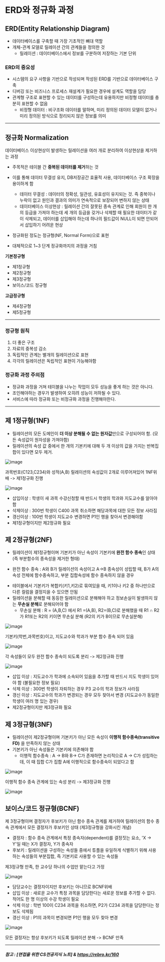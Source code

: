 # ERD와 정규화 과정

## ERD(Entity Relationship Diagram)
- 데이터베이스를 구축할 때 가장 기초적인 뼈대 역할
- 개체-관계 모델로 릴레이션 간의 관계들을 정의한 것
  * 릴레이션 : 데이터베이스에서 정보를 구분하여 저장하는 기본 단위

### ERD의 중요성
- 시스템의 요구 사항을 기반으로 작성되며 작성된 ERD를 기반으로 데이터베이스 구축
- 디버깅 또는 비즈니스 프로세스 재설계가 필요한 경우에 설계도 역할을 담당
- 관계형 구조로 표현할 수 있는 데이터를 구성하는데 유용하지만 비정형 데이터를 충분히 표현할 수 없음
  * 비정형 데이터 : 비구조화 데이터를 말하며, 미리 정의된 데이터 모델이 없거나 미리 정의된 방식으로 정리되지 않은 정보를 의미
-----------------
## 정규화 Normalization
데이터베이스 이상현상이 발생하는 릴레이션을 여러 개로 분리하여 이상현상을 제거하는 과정

- 주목적은 테이블 간 **중복된 데이터를 제거**하는 것
- 이를 통해 데이터 무결성 유지, DB저장공간 효율적 사용, 데이터베이스 구조 확장을 용이하게 함 
  * 데이터 무결성 : 데이터의 정확성, 일관성, 유효성이 유지되는 것. 즉 중복이나 누락이 없고 원인과 결과의 의미가 연속적으로 보장되어 변하지 않는 상태
  * 데이터베이스 이상현상 : 릴레이션 간의 잘못된 종속 관계로 인해 회원이 한 개의 등급을 가져야 하는데 세 개의 등급을 갖거나 삭제할 때 필요한 데이터가 같이 삭제되고, 데이터를 삽입해야 하는데 하나의 필드값이 NULL이 되면 안되어서 삽입하기 어려운 현상


- 정규화된 정도는 정규형(NF, Normal Form)으로 표현
- 대체적으로 1~3 단계 정규화까지의 과정을 거침


**기본정규형**
 - 제1정규형
 - 제2정규형
 - 제3정규형
 - 보이스/코드 정규형

**고급정규형**
 - 제4정규형
 - 제5정규형

-----------------------
### 정규형 원칙
1. 더 좋은 구조
2. 자료의 중복성 감소
3. 독립적인 관계는 별개의 릴레이션으로 표현
4. 각각의 릴레이션은 독립적인 표현이 가능해야함 

### 정규화 과정 주의점
- 정규화 과정을 거쳐 테이블을 나누는 작업이 모두 성능을 좋게 하는 것은 아니다.
- 조인해야하는 경우가 발생하여 오히려 성능이 저하될 수 있다.
- 서비스에 따라 정규화 또는 비정규화 과정을 진행해야한다.
------------
## 제 1정규형(1NF)
- 릴레이션의 모든 도메인이 **더 이상 분해될 수 없는 원자값**만으로 구성되어야 함. (모든 속성값이 원자성을 가져야함)
- 릴레이션의 속성 값 중에서 한 개의 기본키에 대해 두 개 이상의 값을 가지는 반복집합이 있다면 모두 제거.

![image](https://user-images.githubusercontent.com/108858076/208353336-233a272e-dba3-470e-88fb-4b9d54974fb6.png)

과목번호(C123,C234)와 성적(A,B) 릴레이션의 속성값이 2개로 이루어져있어 1NF위배 -> 제1정규화 진행

![image](https://user-images.githubusercontent.com/108858076/208353405-16749d32-a919-41f6-ae71-eb9b93acf8c6.png)

- 삽입이상 : 학생이 새 과목 수강신청할 때 반드시 학생의 학과와 지도교수를 알아야함
- 삭제이상 : 300번 학생이 C400 과목 취소하면 해당과목에 대한 모든 정보 사라짐
- 갱신이상 : 100번 학생이 지도교수 변경하면 P1인 행을 찾아서 변경해야함 
- 제1정규형이지만 제2정규화 필요

## 제 2정규형(2NF)
- 릴레이션이 제1정규형이며 기본키가 아닌 속성이 기본키에 **완전 함수 종속**인 상태 (즉 부분함수의 종속성을 제거한 형태)
 * 완전 함수 종속 : A와 B가 릴레이션의 속성이고 A->B 종속성이 성립할 때, B가 A의 속성 전체에 함수종속하고, 부분 집합속성에 함수 종속하지 않을 경우
- 테이블에서 기본키가 복합키(키1,키2)로 묶여있을 때, 키1이나 키2 중 하나만으로 다른 컬럼을 결정지을 수 있으면 안됨
- 릴레이션을 분해할 때 동등한 릴레이션으로 분해해야 하고 정보손실이 발생하지 않는 **무손실 분해**로 분해되어야 함
  * 무손실 분해 : R = (A,B,C) 에서 R1 =(A,B), R2=(B,C)로 분해했을 때 R1 ∩ R2가 R1또는 R2의 키이면 무손실 분해 (R2의 키가 B이므로 무손실분해)

![image](https://user-images.githubusercontent.com/108858076/208353891-5cfd43b3-f419-4352-a2de-dd2c3114a916.png)

기본키(학번,과목번호)이고, 지도교수와 학과가 부분 함수 종속 되어 있음

![image](https://user-images.githubusercontent.com/108858076/208354379-332f2f18-b947-423f-8de8-bf0b48090cba.png)

각 속성들이 모두 완전 함수 종속이 되도록 분리 -> 제2정규화 진행

![image](https://user-images.githubusercontent.com/108858076/208354431-9c86a53b-cad8-42e1-9f61-3751eb23be77.png)

- 삽입 이상 : 지도교수가 학과에 소속되어 있음을 추가할 때 반드시 지도 학생이 있어야 함 (불필요한 정보 필요)
- 삭제 이상 : 300번 학생이 자퇴하는 경우 P3 교수의 학과 정보가 사라짐
- 갱신 이상 : 지도교수의 학과가 변경되는 경우 모두 찾아서 변경 (지도교수가 동일한 학생이 여러 명 있는 경우)
- 제2정규형이지만 제3정규화 필요

## 제 3정규형(3NF)
- 릴레이션이 제2정규형이며 기본키가 아닌 모든 속성이 **이행적 함수종속(transitive FD)** 을 만족하지 않는 상태
- 기본키가 아닌 속성들은 기본키에 의존해야 함
  * 이행적 함수종속 : A -> B와 B-> C가 존재하면 논리적으로 A -> C가 성립하는데, 이 때 집합 C가 집합 A에 이행적으로 함수종속이 되었다고 함

![image](https://user-images.githubusercontent.com/108858076/208354856-cef53eca-454d-4150-ae24-df6c54ea1ebc.png)

이행적 함수 종속 관계에 있는 속성 분리 -> 제3정규화 진행

![image](https://user-images.githubusercontent.com/108858076/208354996-fc074473-7526-4222-86be-8a65ccaf7578.png)


## 보이스/코드 정규형(BCNF)
제 3정규형이며 결정자가 후보키가 아닌 함수 종속 관계를 제거하여 릴레이션의 함수 종속 관계에서 모든 결정자가 후보키인 상태 (제3정규형을 강화시킨 개념)
  * 결정자 : 함수 종속 관계에서 특정 종속자(dependent)를 결정짓는 요소, 'X -> Y'일 때는 X가 결정자, Y가 종속자
  * 후보키 : 릴레이션을 구성하는 속성들 중에서 튜플을 유일하게 식별하기 위해 사용하는 속성들의 부분집합, 즉 기본키로 사용할 수 있는 속성들

제3정규형 만족, 한 교수당 하나의 수업만 맡는다고 가정

![image](https://user-images.githubusercontent.com/108858076/208355072-cda89b85-b499-4dea-bdb0-418b37a88dc1.png)

- 담당교수는 결정자이지만 후보키는 아니므로 BCNF위배
- 삽입 이상 : 새로운 교수가 특정 과목을 담당한다는 새로운 정보를 추가할 수 없다. 적어도 한 명 이상의 수강 학생이 필요 
- 삭제 이상 : 학번 100이 C234 과목을 취소하면, P2가 C234 과목을 담당한다는 정보도 삭제됨
- 갱신 이상 : P1의 과목이 변경되면 P1인 행을 모두 찾아 변경

![image](https://user-images.githubusercontent.com/108858076/208355266-78d7b509-cb02-4fb4-80be-38d3a1a5c373.png)

모든 결정자는 항상 후보키가 되도록 릴레이션 분해 -> BCNF 만족



-----------------------
##### 참고 : [면접을 위한 CS전공지식 노트] & https://rebro.kr/160
